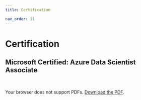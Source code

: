 ```yaml
---
title: Certification

nav_order: 11
---
```


# Certification

<!-- A list of technical and professional certifications I’ve earned, demonstrating my continuous learning and expertise in data science, machine learning, and AI. -->


## Microsoft Certified: Azure Data Scientist Associate

<br>
<!-- ![](https://www.hugobarona.com/dp-100-study-guide/featured-image.png) -->


<object data="/files/microsoft_certificate.pdf" type="application/pdf" width="100%" height="600px">
  <p>Your browser does not support PDFs.
  <a href="/files/microsoft_certificate.pdf">Download the PDF</a>.</p>
</object>

<!-- ## 🧠 AI & Machine Learning

- **DeepLearning.AI – Neural Networks and Deep Learning**  
  Coursera · Completed: Jan 2024  
  [View Certificate](https://coursera.org/verify/your-cert-link){: .btn }

- **Google Cloud – ML with TensorFlow on GCP Specialization**  
  Coursera · Completed: Dec 2023  
  [View Certificate](https://coursera.org/verify/your-cert-link){: .btn }



## 📊 Data Science & Python

- **IBM – Data Science Professional Certificate**  
  Coursera · Completed: Aug 2023  
  [View Certificate](https://coursera.org/verify/your-cert-link){: .btn }

- **Python for Data Science and AI**  
  IBM via Coursera · Completed: Jul 2023  
  [View Certificate](https://coursera.org/verify/your-cert-link){: .btn }

## 🧰 Tools & Cloud

- **AWS – Machine Learning Foundations**  
  AWS Training · Completed: Mar 2024  
  [View Certificate](https://aws.training/your-cert-link){: .btn }

- **Git & GitHub**  
  Udacity · Completed: Feb 2023  
  [View Certificate](https://udacity.com/verify/your-cert-link){: .btn }


## 📌 Additional Courses

- **SQL for Data Analysis** – Udemy  
- **Computer Vision with OpenCV** – Coursera  
- **Docker for Data Science** – DataCamp


> Want to know more? Feel free to reach out via [email](mailto:ankita.mungalpara@email.com) or visit my [LinkedIn](https://www.linkedin.com/in/your-profile).
 -->
